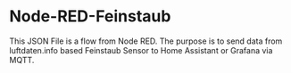 # Node-RED-Feinstaub
This JSON File is a flow from Node RED.
The purpose is to send data from luftdaten.info based Feinstaub Sensor to Home Assistant or Grafana via MQTT.
